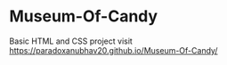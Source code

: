 # Museum-Of-Candy
Basic HTML and CSS project
visit
https://paradoxanubhav20.github.io/Museum-Of-Candy/
